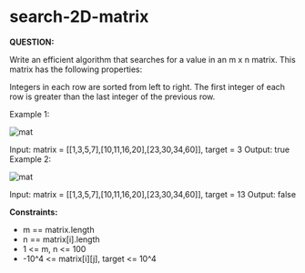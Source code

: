 # search-2D-matrix

**QUESTION:**

Write an efficient algorithm that searches for a value in an m x n matrix. This matrix has the following properties:

Integers in each row are sorted from left to right.
The first integer of each row is greater than the last integer of the previous row.

Example 1:

![mat](https://user-images.githubusercontent.com/72162952/125499992-0cc12559-0bfb-4ed8-a9a9-17082ae44fde.jpg)

Input: matrix = [[1,3,5,7],[10,11,16,20],[23,30,34,60]], target = 3
Output: true
Example 2:

![mat](https://user-images.githubusercontent.com/72162952/125500007-e96c3e62-bd09-49d2-9769-b8d7ab4ba824.jpg)

Input: matrix = [[1,3,5,7],[10,11,16,20],[23,30,34,60]], target = 13
Output: false

**Constraints:**

* m == matrix.length
* n == matrix[i].length
* 1 <= m, n <= 100
* -10^4 <= matrix[i][j], target <= 10^4
